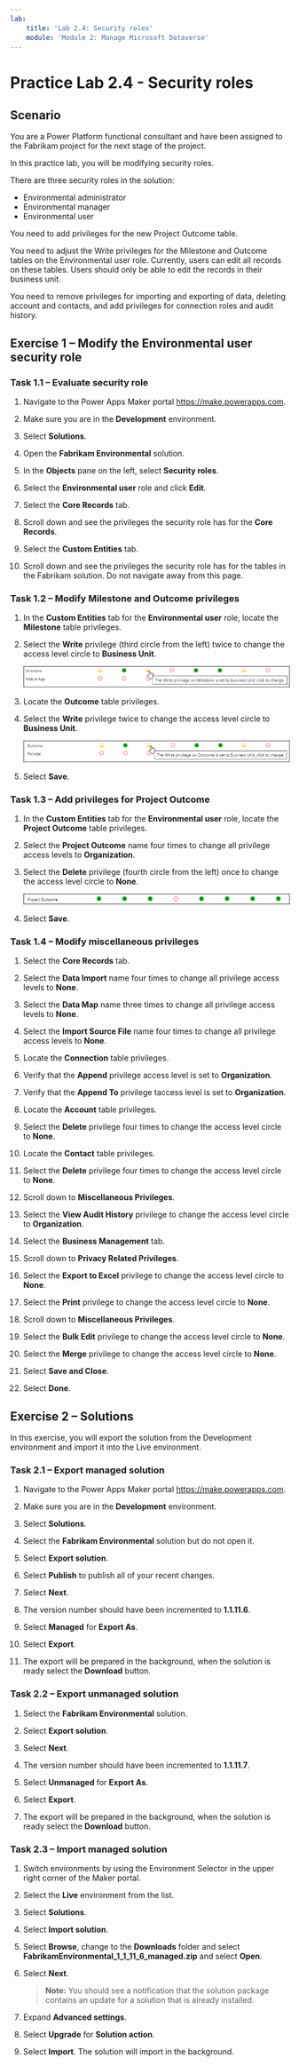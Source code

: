 ```yaml
---
lab:
    title: 'Lab 2.4: Security roles'
    module: 'Module 2: Manage Microsoft Dataverse'
---
```


# Practice Lab 2.4 - Security roles

## Scenario

You are a Power Platform functional consultant and have been assigned to the Fabrikam project for the next stage of the project.

In this practice lab, you will be modifying security roles.

There are three security roles in the solution:

- Environmental administrator
- Environmental manager
- Environmental user

You need to add privileges for the new Project Outcome table.

You need to adjust the Write privileges for the Milestone and Outcome tables on the Environmental user role. Currently, users can edit all records on these tables. Users should only be able to edit the records in their business unit.

You need to remove privileges for importing and exporting of data, deleting account and contacts, and add privileges for connection roles and audit history.

## Exercise 1 – Modify the Environmental user security role

### Task 1.1 – Evaluate security role

1. Navigate to the Power Apps Maker portal <https://make.powerapps.com>.

1. Make sure you are in the **Development** environment.

1. Select **Solutions**.

1. Open the **Fabrikam Environmental** solution.

1. In the **Objects** pane on the left, select **Security roles**.

1. Select the **Environmental user** role and click **Edit**.

1. Select the **Core Records** tab.

1. Scroll down and see the privileges the security role has for the **Core Records**.

1. Select the **Custom Entities** tab.

1. Scroll down and see the privileges the security role has for the tables in the Fabrikam solution. Do not navigate away from this page.


### Task 1.2 – Modify Milestone and Outcome privileges

1. In the **Custom Entities** tab for the **Environmental user** role, locate the **Milestone** table privileges.

1. Select the **Write** privilege (third circle from the left) twice to change the access level circle to **Business Unit**.

    ![Access levels for Milestone table.](../media/milestone-privileges.png)

1. Locate the **Outcome** table privileges.

1. Select the **Write** privilege twice to change the access level circle to **Business Unit**.

    ![Access levels for Outcome table.](../media/outcome-privileges.png)

1. Select **Save**.


### Task 1.3 – Add privileges for Project Outcome

1. In the **Custom Entities** tab for the **Environmental user** role, locate the **Project Outcome** table privileges.

1. Select the **Project Outcome** name four times to change all privilege access levels to **Organization**.

1. Select the **Delete** privilege (fourth circle from the left) once to change the access level circle to **None**.

    ![Access levels for Project Outcome table.](../media/project-outcome-privileges.png)

1. Select **Save**.


### Task 1.4 – Modify miscellaneous privileges

1. Select the **Core Records** tab.

1. Select the **Data Import** name four times to change all privilege access levels to **None**.

1. Select the **Data Map** name three times to change all privilege access levels to **None**.

1. Select the **Import Source File** name four times to change all privilege access levels to **None**.

1. Locate the **Connection** table privileges.

1. Verify that the **Append** privilege access level is set to **Organization**.

1. Verify that the **Append To** privilege taccess level is set to **Organization**.

1. Locate the **Account** table privileges.

1. Select the **Delete** privilege four times to change the access level circle to **None**.

1. Locate the **Contact** table privileges.

1. Select the **Delete** privilege four times to change the access level circle to **None**.

1. Scroll down to **Miscellaneous Privileges**.

1. Select the **View Audit History** privilege to change the access level circle to **Organization**. 

1. Select the **Business Management** tab. 

1. Scroll down to **Privacy Related Privileges**. 

1. Select the **Export to Excel** privilege to change the access level circle to **None**.

1. Select the **Print** privilege to change the access level circle to **None**.

1. Scroll down to **Miscellaneous Privileges**.

1. Select the **Bulk Edit** privilege to change the access level circle to **None**.

1. Select the **Merge** privilege to change the access level circle to **None**.

1. Select **Save and Close**.

1. Select **Done**.


## Exercise 2 – Solutions

In this exercise, you will export the solution from the Development environment and import it into the Live environment.

### Task 2.1 – Export managed solution

1. Navigate to the Power Apps Maker portal <https://make.powerapps.com>.

1. Make sure you are in the **Development** environment.

1. Select **Solutions**.

1. Select the **Fabrikam Environmental** solution but do not open it.

1. Select **Export solution**.

1. Select **Publish** to publish all of your recent changes.

1. Select **Next**.

1. The version number should have been incremented to **1.1.11.6**.

1. Select **Managed** for **Export As**.

1. Select **Export**.

1. The export will be prepared in the background, when the solution is ready select the **Download** button.


### Task 2.2 – Export unmanaged solution

1. Select the **Fabrikam Environmental** solution.

1. Select **Export solution**.

1. Select **Next**.

1. The version number should have been incremented to **1.1.11.7**.

1. Select **Unmanaged** for **Export As**.

1. Select **Export**.

1. The export will be prepared in the background, when the solution is ready select the **Download** button.


### Task 2.3 – Import managed solution

1. Switch environments by using the Environment Selector in the upper right corner of the Maker portal.

1. Select the **Live** environment from the list.

1. Select **Solutions**.

1. Select **Import solution**.

1. Select **Browse**,  change to the **Downloads** folder and select **FabrikamEnvironmental_1_1_11_6_managed.zip** and select **Open**.

1. Select **Next**.

    > **Note:** You should see a notification that the solution package contains an update for a solution that is already installed.

1. Expand **Advanced settings**.

1. Select **Upgrade** for **Solution action**.

1. Select **Import**. The solution will import in the background.

